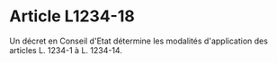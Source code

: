 # Article L1234-18

 

Un décret en Conseil d'Etat détermine les modalités d'application des articles L. 1234-1 à L. 1234-14.